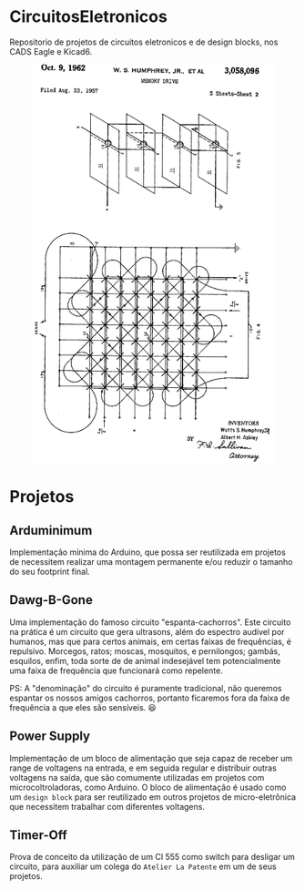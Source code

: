 # CircuitosEletronicos
Repositorio de projetos de circuitos eletronicos e de design blocks, nos CADS Eagle e Kicad6.
<div align="center">
    <img src="assets/MagneticCore.png" height="700" />
</div>

# Projetos

## Arduminimum

Implementação mínima do Arduino, que possa ser reutilizada em projetos de necessitem realizar uma montagem permanente e/ou reduzir o tamanho do seu footprint final. 

## Dawg-B-Gone

Uma implementação do famoso circuito "espanta-cachorros". Este circuito na prática é um circuito que gera ultrasons, além do espectro audível por humanos, mas que para certos animais, em certas faixas de frequências, é repulsivo. Morcegos, ratos; moscas, mosquitos, e pernilongos; gambás, esquilos, enfim, toda sorte de de animal indesejável tem potencialmente uma faixa de frequência que funcionará como repelente. 

PS: A "denominação" do circuito é puramente tradicional, não queremos espantar os nossos amigos cachorros, portanto ficaremos fora da faixa de frequência a que eles são sensíveis. :laughing:

## Power Supply 

Implementação de um bloco de alimentação que seja capaz de receber um range de voltagens na entrada, e em seguida regular e distribuir outras voltagens na saída, que são comumente utilizadas em projetos com microcoltroladoras, como Arduino. O bloco de alimentação é usado como um `design block` para ser reutilizado em outros projetos de micro-eletrônica que necessitem trabalhar com diferentes voltagens. 

## Timer-Off

Prova de conceito da utilização de um CI 555 como switch para desligar um circuito, para auxiliar um colega do `Atelier La Patente` em um de seus projetos. 
